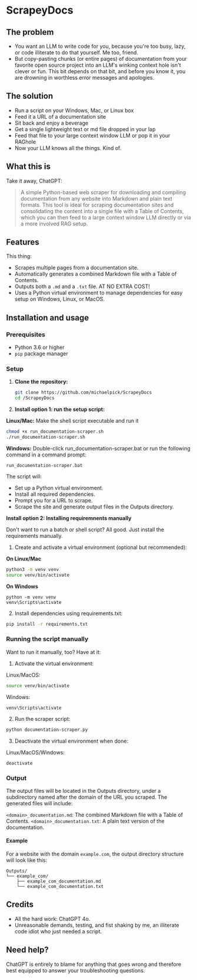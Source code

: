 # ScrapeyDocs

## The problem

- You want an LLM to write code for you, because you're too busy, lazy, or code illiterate to do that yourself. Me too, friend.
- But copy-pasting chunks (or entire pages) of documentation from your favorite open source project into an LLM's winking context hole isn't clever or fun. This bit depends on that bit, and before you know it, you are drowning in worthless error messages and apologies.

## The solution

- Run a script on your Windows, Mac, or Linux box
- Feed it a URL of a documentation site
- Sit back and enjoy a beverage
- Get a single lightweight text or md file dropped in your lap
- Feed that file to your large context window LLM or pop it in your RAGhole
- Now your LLM knows all the things. Kind of.

## What this is

Take it away, ChatGPT:

> A simple Python-based web scraper for downloading and compiling documentation from any website into Markdown and plain text formats. This tool is ideal for scraping documentation sites and consolidating the content into a single file with a Table of Contents, which you can then feed to a large context window LLM directly or via a more involved RAG setup.

## Features

This thing:

- Scrapes multiple pages from a documentation site.
- Automatically generates a combined Markdown file with a Table of Contents.
- Outputs both a `.md` and a `.txt` file. AT NO EXTRA COST!
- Uses a Python virtual environment to manage dependencies for easy setup on Windows, Linux, or MacOS.

## Installation and usage

### Prerequisites

- Python 3.6 or higher
- `pip` package manager

### Setup

1. **Clone the repository:**

   ```bash
   git clone https://github.com/michaelpick/ScrapeyDocs
   cd /ScrapeyDocs

2. **Install option 1: run the setup script:**

**Linux/Mac:** Make the shell script executable and run it

```bash
chmod +x run_documentation-scraper.sh
./run_documentation-scraper.sh
```

**Windows:** Double-click run_documentation-scraper.bat or run the following command in a command prompt:

```batch
run_documentation-scraper.bat
```

The script will:

- Set up a Python virtual environment.
- Install all required dependencies.
- Prompt you for a URL to scrape.
- Scrape the site and generate output files in the Outputs directory.

**Install option 2: Installing requiremnents manually**

Don't want to run a batch or shell script? All good. Just install the requirements manually.

1. Create and activate a virtual environment (optional but recommended):

**On Linux/Mac**

```bash
python3 -m venv venv
source venv/bin/activate
```

**On Windows**

```batch
python -m venv venv
venv\Scripts\activate
```

2. Install dependencies using requirements.txt:

```bash
pip install -r requirements.txt
```

### Running the script manually

Want to run it manually, too? Have at it:

1. Activate the virtual environment:

Linux/MacOS:

```bash
source venv/bin/activate
```

Windows:

```batch
venv\Scripts\activate
```

2. Run the scraper script:

```bash
python documentation-scraper.py
```

3. Deactivate the virtual environment when done:

Linux/MacOS/Windows:

```batch
deactivate
```

### Output

The output files will be located in the Outputs directory, under a subdirectory named after the domain of the URL you scraped. The generated files will include:

`<domain>_documentation.md`: The combined Markdown file with a Table of Contents.
`<domain>_documentation.txt`: A plain text version of the documentation.

#### Example

For a website with the domain `example.com`, the output directory structure will look like this:

```
Outputs/
└── example_com/
    ├── example_com_documentation.md
    └── example_com_documentation.txt
```

## Credits

- All the hard work: ChatGPT 4o.
- Unreasonable demands, testing, and fist shaking by me, an illiterate code idiot who just needed a script.

## Need help?

ChatGPT is entirely to blame for anything that goes wrong and therefore best equipped to answer your troubleshooting questions.
